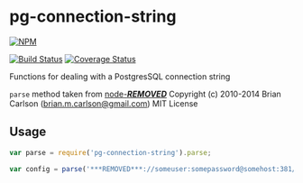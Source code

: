 pg-connection-string
====================

[![NPM](https://nodei.co/npm/pg-connection-string.png?compact=true)](https://nodei.co/npm/pg-connection-string/)

[![Build Status](https://travis-ci.org/iceddev/pg-connection-string.svg?branch=master)](https://travis-ci.org/iceddev/pg-connection-string)
[![Coverage Status](https://coveralls.io/repos/iceddev/pg-connection-string/badge.svg?branch=master)](https://coveralls.io/r/iceddev/pg-connection-string?branch=master)

Functions for dealing with a PostgresSQL connection string

`parse` method taken from [node-***REMOVED***](https://github.com/brianc/node-***REMOVED***.git)
Copyright (c) 2010-2014 Brian Carlson (brian.m.carlson@gmail.com)
MIT License

## Usage

```js
var parse = require('pg-connection-string').parse;

var config = parse('***REMOVED***://someuser:somepassword@somehost:381/somedatabase')
```
